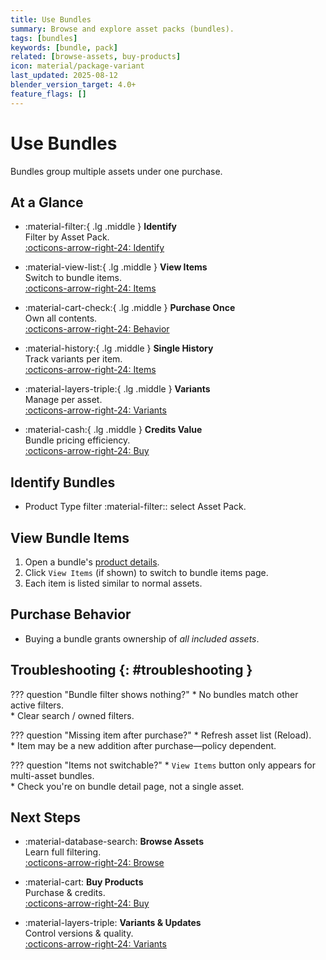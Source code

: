 ```yaml
---
title: Use Bundles
summary: Browse and explore asset packs (bundles).
tags: [bundles]
keywords: [bundle, pack]
related: [browse-assets, buy-products]
icon: material/package-variant
last_updated: 2025-08-12
blender_version_target: 4.0+
feature_flags: []
---
```


# Use Bundles

Bundles group multiple assets under one purchase.

## At a Glance
<div class="grid cards" markdown>

- :material-filter:{ .lg .middle } __Identify__  
  Filter by Asset Pack.  
  [:octicons-arrow-right-24: Identify](#identify-bundles)

- :material-view-list:{ .lg .middle } __View Items__  
  Switch to bundle items.  
  [:octicons-arrow-right-24: Items](#view-bundle-items)

- :material-cart-check:{ .lg .middle } __Purchase Once__  
  Own all contents.  
  [:octicons-arrow-right-24: Behavior](#purchase-behavior)

- :material-history:{ .lg .middle } __Single History__  
  Track variants per item.  
  [:octicons-arrow-right-24: Items](#view-bundle-items)

- :material-layers-triple:{ .lg .middle } __Variants__  
  Manage per asset.  
  [:octicons-arrow-right-24: Variants](manage-variants-updates.md)

- :material-cash:{ .lg .middle } __Credits Value__  
  Bundle pricing efficiency.  
  [:octicons-arrow-right-24: Buy](buy-products.md)

</div>

## Identify Bundles
- Product Type filter :material-filter:: select Asset Pack.

## View Bundle Items
1. Open a bundle's [product details](view-product-details.md).
2. Click `View Items` (if shown) to switch to bundle items page.
3. Each item is listed similar to normal assets.

## Purchase Behavior
- Buying a bundle grants ownership of *all included assets*.

## Troubleshooting {: #troubleshooting }
??? question "Bundle filter shows nothing?"
    * No bundles match other active filters.  
    * Clear search / owned filters.

??? question "Missing item after purchase?"
    * Refresh asset list (Reload).  
    * Item may be a new addition after purchase—policy dependent.

??? question "Items not switchable?"
    * `View Items` button only appears for multi-asset bundles.  
    * Check you're on bundle detail page, not a single asset.

## Next Steps
<div class="grid cards" markdown>

- :material-database-search: __Browse Assets__  
  Learn full filtering.  
  [:octicons-arrow-right-24: Browse](browse-assets.md)

- :material-cart: __Buy Products__  
  Purchase & credits.  
  [:octicons-arrow-right-24: Buy](buy-products.md)

- :material-layers-triple: __Variants & Updates__  
  Control versions & quality.  
  [:octicons-arrow-right-24: Variants](manage-variants-updates.md)

</div>
